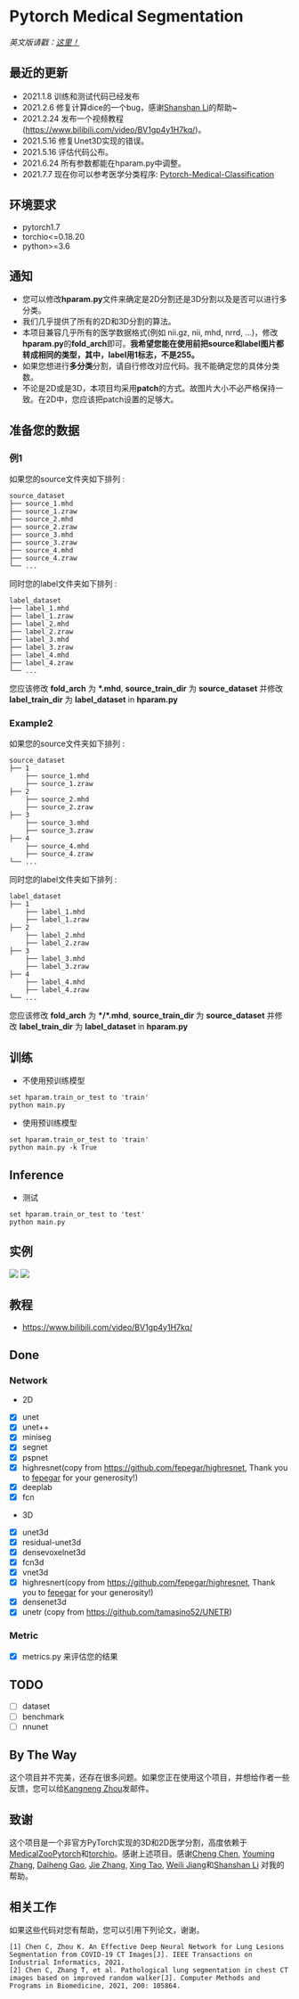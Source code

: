 # Pytorch Medical Segmentation
<i>英文版请戳：<a href='https://github.com/MontaEllis/Pytorch-Medical-Segmentation/blob/master/README.md'>这里！</a></i><br />


## 最近的更新
* 2021.1.8 训练和测试代码已经发布
* 2021.2.6 修复计算dice的一个bug，感谢[Shanshan Li](https://github.com/ssli23)的帮助~
* 2021.2.24 发布一个视频教程(https://www.bilibili.com/video/BV1gp4y1H7kq/)。
* 2021.5.16 修复Unet3D实现的错误。
* 2021.5.16 评估代码公布。
* 2021.6.24 所有参数都能在hparam.py中调整。
* 2021.7.7 现在你可以参考医学分类程序: [Pytorch-Medical-Classification](https://github.com/MontaEllis/Pytorch-Medical-Classification)

## 环境要求
* pytorch1.7
* torchio<=0.18.20
* python>=3.6

## 通知
* 您可以修改**hparam.py**文件来确定是2D分割还是3D分割以及是否可以进行多分类。
* 我们几乎提供了所有的2D和3D分割的算法。
* 本项目兼容几乎所有的医学数据格式(例如 nii.gz, nii, mhd, nrrd, ...)，修改**hparam.py**的**fold_arch**即可。**我希望您能在使用前把source和label图片都转成相同的类型，其中，label用1标志，不是255。**
* 如果您想进行**多分类**分割，请自行修改对应代码。我不能确定您的具体分类数。
* 不论是2D或是3D，本项目均采用**patch**的方式。故图片大小不必严格保持一致。在2D中，您应该把patch设置的足够大。

## 准备您的数据
### 例1
如果您的source文件夹如下排列 :
```
source_dataset
├── source_1.mhd
├── source_1.zraw
├── source_2.mhd
├── source_2.zraw
├── source_3.mhd
├── source_3.zraw
├── source_4.mhd
├── source_4.zraw
└── ...
```

同时您的label文件夹如下排列 :
```
label_dataset
├── label_1.mhd
├── label_1.zraw
├── label_2.mhd
├── label_2.zraw
├── label_3.mhd
├── label_3.zraw
├── label_4.mhd
├── label_4.zraw
└── ...
```

您应该修改 **fold_arch** 为 **\*.mhd**, **source_train_dir** 为 **source_dataset** 并修改 **label_train_dir** 为 **label_dataset** in **hparam.py**

### Example2
如果您的source文件夹如下排列 :
```
source_dataset
├── 1
    ├── source_1.mhd
    ├── source_1.zraw
├── 2
    ├── source_2.mhd
    ├── source_2.zraw
├── 3
    ├── source_3.mhd
    ├── source_3.zraw
├── 4
    ├── source_4.mhd
    ├── source_4.zraw
└── ...
```

同时您的label文件夹如下排列 :
```
label_dataset
├── 1
    ├── label_1.mhd
    ├── label_1.zraw
├── 2
    ├── label_2.mhd
    ├── label_2.zraw
├── 3
    ├── label_3.mhd
    ├── label_3.zraw
├── 4
    ├── label_4.mhd
    ├── label_4.zraw
└── ...
```

您应该修改 **fold_arch** 为 **\*/\*.mhd**, **source_train_dir** 为 **source_dataset** 并修改 **label_train_dir** 为 **label_dataset** in **hparam.py**



## 训练
* 不使用预训练模型
```
set hparam.train_or_test to 'train'
python main.py
```
* 使用预训练模型
```
set hparam.train_or_test to 'train'
python main.py -k True
```
  
## Inference
* 测试
```
set hparam.train_or_test to 'test'
python main.py
```

## 实例
![](https://ellis.oss-cn-beijing.aliyuncs.com/img/20210108185333.png)
![](https://ellis.oss-cn-beijing.aliyuncs.com/img/2021-02-06%2022-40-07%20%E7%9A%84%E5%B1%8F%E5%B9%95%E6%88%AA%E5%9B%BE.png)


## 教程
* https://www.bilibili.com/video/BV1gp4y1H7kq/


## Done
### Network
* 2D
- [x] unet
- [x] unet++
- [x] miniseg
- [x] segnet
- [x] pspnet
- [x] highresnet(copy from https://github.com/fepegar/highresnet, Thank you to [fepegar](https://github.com/fepegar) for your generosity!)
- [x] deeplab
- [x] fcn
* 3D
- [x] unet3d
- [x] residual-unet3d
- [x] densevoxelnet3d
- [x] fcn3d
- [x] vnet3d
- [x] highresnert(copy from https://github.com/fepegar/highresnet, Thank you to [fepegar](https://github.com/fepegar) for your generosity!)
- [x] densenet3d
- [x] unetr (copy from https://github.com/tamasino52/UNETR)

### Metric
- [x] metrics.py 来评估您的结果

## TODO
- [ ] dataset
- [ ] benchmark
- [ ] nnunet

## By The Way
这个项目并不完美，还存在很多问题。如果您正在使用这个项目，并想给作者一些反馈，您可以给[Kangneng Zhou](elliszkn@163.com)发邮件。

## 致谢
这个项目是一个非官方PyTorch实现的3D和2D医学分割，高度依赖于[MedicalZooPytorch](https://github.com/black0017/MedicalZooPytorch)和[torchio](https://github.com/fepegar/torchio)。感谢上述项目。感谢[Cheng Chen](b20170310@xs.ustb.edu.cn), [Youming Zhang](zhangym0820@csu.edu.cn), [Daiheng Gao](https://github.com/tomguluson92), [Jie Zhang](jpeter.zhang@connect.polyu.hk), [Xing Tao](kakatao@foxmail.com), [Weili Jiang](1379252229@qq.com)和[Shanshan Li](https://github.com/ssli23) 对我的帮助。


## 相关工作
如果这些代码对您有帮助，您可以引用下列论文，谢谢。
```
[1] Chen C, Zhou K. An Effective Deep Neural Network for Lung Lesions Segmentation from COVID-19 CT Images[J]. IEEE Transactions on Industrial Informatics, 2021.
[2] Chen C, Zhang T, et al. Pathological lung segmentation in chest CT images based on improved random walker[J]. Computer Methods and Programs in Biomedicine, 2021, 200: 105864.
```